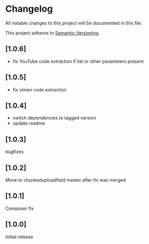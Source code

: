 # Changelog

All notable changes to this project will be documented in this file.

This project adheres to [Semantic Versioning](http://semver.org/).

## [1.0.6]

* fix YouTube code extraction if list or other parameters present

## [1.0.5]

* fix vimeo code extraction

## [1.0.4]

* switch dependencies to tagged version
* update readme

## [1.0.3]

bugfixes

## [1.0.2]

Move to chunkeduploadfield master after fix was merged

## [1.0.1]

Composer fix

## [1.0.0]

Initial release
